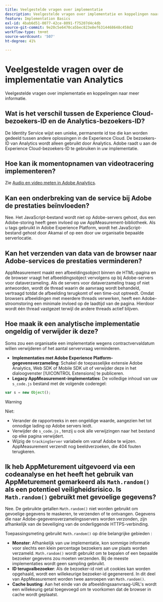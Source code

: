 ```yaml
---
title: Veelgestelde vragen over implementatie
description: Veelgestelde vragen over implementatie en koppelingen naar meer informatie.
feature: Implementation Basics
exl-id: 4bab6d51-0077-42ce-8091-f75207d4c4db
source-git-commit: 9e20c5e6470ca5bec823e8ef6314468648c458d2
workflow-type: tm+mt
source-wordcount: '507'
ht-degree: 41%

---
```


# Veelgestelde vragen over de implementatie van Analytics

Veelgestelde vragen over implementatie en koppelingen naar meer informatie.

## Wat is het verschil tussen de Experience Cloud-bezoekers-ID en de Analytics-bezoekers-ID?

De Identity Service wijst een unieke, permanente id toe die kan worden gedeeld tussen andere oplossingen in de Experience Cloud. De bezoekers-ID van Analytics wordt alleen gebruikt door Analytics. Adobe raadt u aan de Experience Cloud-bezoekers-ID te gebruiken in uw implementatie.

## Hoe kan ik momentopnamen van videotracering implementeren?

Zie [Audio en video meten in Adobe Analytics](https://experienceleague.adobe.com/docs/media-analytics/using/media-overview.html).

## Kan een onderbreking van de service bij Adobe de prestaties beïnvloeden?

Nee. Het JavaScript-bestand wordt niet op Adobe-servers gehost, dus een Adobe-storing heeft geen invloed op uw AppMeasurement-bibliotheek. Als u tags gebruikt in Adobe Experience Platform, wordt het JavaScript-bestand gehost door Akamai of op een door uw organisatie bepaalde serverlocatie.

## Kan het verzenden van data van de browser naar Adobe-services de prestaties verminderen?

AppMeasurement maakt een afbeeldingsobject binnen de HTML-pagina en de browser vraagt het afbeeldingsobject vervolgens op bij Adobe-servers voor dataverzameling. Als de servers voor dataverzameling traag of niet antwoorden, wordt de thread waarin de aanvraag wordt behandeld, vertraagd totdat de afbeelding terugkomt of een time-out optreedt. Omdat browsers afbeeldingen met meerdere threads verwerken, heeft een Adobe-stroomstoring een minimale invloed op de laadtijd van de pagina. Hierdoor wordt één thread vastgezet terwijl de andere threads actief blijven.

## Hoe maak ik een analytische implementatie ongeldig of verwijder ik deze?

Soms zou een organisatie een implementatie wegens contractvervaldatum willen verwijderen of het aantal servervraag verminderen.

* **Implementaties met Adobe Experience Platform-gegevensverzameling**: Schakel de toepasselijke extensie Adobe Analytics, Web SDK of Mobile SDK uit of verwijder deze in het dialoogvenster [!UICONTROL Extensions] te publiceren.
* **Legacy AppMeasurement-implementaties**: De volledige inhoud van uw `s_code.js` bestand met de volgende coderegel:

```js
var s = new Object();
```

>[!WARNING]
>
>Niet:
>
>* Verander de rapportreeks in een ongeldige waarde, aangezien het tot onnodige lading op Adobe servers leidt.
>* Verwijder de `s_code.js` , tenzij u ook alle verwijzingen naar het bestand op elke pagina verwijdert.
>* Wijzig de `trackingServer` variabele om vanaf Adobe te wijzen. AppMeasurement verzendt nog beeldverzoeken, die 404 fouten terugkeren.


## Ik heb AppMeturement uitgevoerd via een codeanalyse en het heeft het gebruik van AppMeturement gemarkeerd als `Math.random()` als een potentieel veiligheidsrisico. Is `Math.random()` gebruikt met gevoelige gegevens?

Nee. De gebruikte getallen `Math.random()` niet worden gebruikt om gevoelige gegevens te maskeren, te verzenden of te ontvangen. Gegevens die naar Adobe-gegevensverzamelingsservers worden verzonden, zijn afhankelijk van de beveiliging van de onderliggende HTTPS-verbinding. <!-- AN-173590 -->

Toepassingsmeting gebruikt `Math.random()` op drie belangrijke gebieden :

* **Monster**: Afhankelijk van uw implementatie, kon sommige informatie voor slechts een klein percentage bezoekers aan uw plaats worden verzameld. `Math.random()` wordt gebruikt om te bepalen of een bepaalde bezoeker gegevens zou moeten verzenden. Bij de meeste implementaties wordt geen sampling gebruikt.
* **ID terugvalbezoeker**: Als de bezoeker-id niet uit cookies kan worden opgehaald, wordt een willekeurige bezoeker-id gegenereerd. In dit deel van AppMeasurement worden twee aanroepen van `Math.random()`.
* **Cache busting**: Aan het einde van de afbeeldingsaanvraag-URL&#39;s wordt een willekeurig getal toegevoegd om te voorkomen dat de browser in cache wordt geplaatst.
